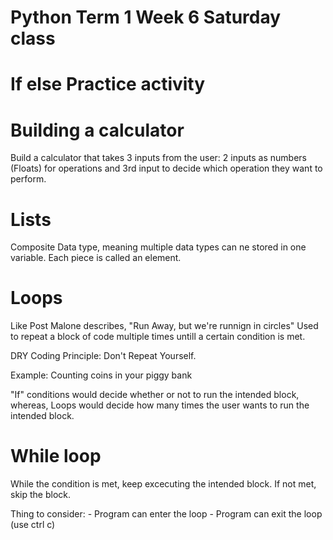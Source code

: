 # Python Term 1 Week 6 Saturday class

# If else Practice activity

# Building a calculator

Build a calculator that takes 3 inputs from the user:
2 inputs as numbers (Floats) for operations and 3rd input to decide which operation they want to perform.

# Lists
Composite Data type, meaning multiple data types can ne stored in one variable.
Each piece is called an element.

# Loops

Like Post Malone describes, "Run Away, but we're runnign in circles"
Used to repeat a block of code multiple times untill a certain condition is met.

DRY  Coding Principle: Don't Repeat Yourself.

Example: Counting coins in your piggy bank

"If" conditions would decide whether or not to run the intended block, whereas, Loops would decide how many times the user wants to run the intended block.

# While loop
While the condition is met, keep excecuting the intended block. If not met, skip the block.

Thing to consider:
    - Program can enter the loop
    - Program can exit the loop (use ctrl c)